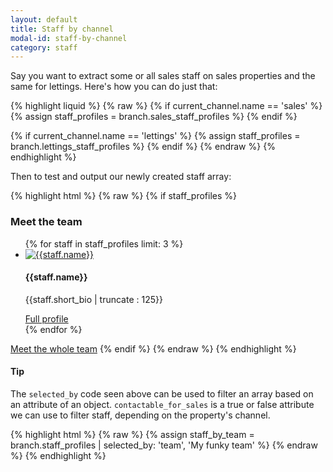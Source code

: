 ```yaml
---
layout: default
title: Staff by channel
modal-id: staff-by-channel
category: staff
---
```

Say you want to extract some or all sales staff on sales properties and the same for lettings. Here's how you can do just that:

{% highlight liquid %}
{% raw %}
{% if current_channel.name == 'sales' %}
    {% assign staff_profiles = branch.sales_staff_profiles %}
{% endif %}

{% if current_channel.name == 'lettings' %}
    {% assign staff_profiles = branch.lettings_staff_profiles %}
{% endif %}
{% endraw %}
{% endhighlight %}

Then to test and output our newly created staff array:

{% highlight html %}
{% raw %}
{% if staff_profiles %}
 <h3>Meet the team</h3>  
 <ul class="thumbnails">
  {% for staff in staff_profiles limit: 3 %}
   <li>
    <a href="{{ staff | url_for_staff_member }}">
     <img src="{{staff.avatar | url_for_generic_image }}" alt="{{staff.name}}" />
    </a>
    <h4>{{staff.name}}</h4>
    <p>{{staff.short_bio | truncate : 125}}</p>
    <a href="{{ staff | url_for_staff_member }}">Full profile</a>
   </li>
  {% endfor %}
 </ul>
 <a href="/staff" class="button">Meet the whole team</a>
{% endif %}
{% endraw %}
{% endhighlight %}

#### Tip
The ``selected_by`` code seen above can be used to filter an array based on an attribute of an object. ``contactable_for_sales`` is a true or false attribute we can use to filter staff, depending on the property's channel.

{% highlight html %}
{% raw %}
  {% assign staff_by_team = branch.staff_profiles | selected_by: 'team', 'My funky team' %}
{% endraw %}
{% endhighlight %}
